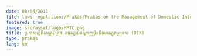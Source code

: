```yaml
---
date: 08/04/2011
file: laws-regulations/Prakas/Prakas on the Management of Domestic Internet Exchange (DIX).pdf
featured: true
image: src/asset/logo/MPTC.png
title: ប្រកាសស្តីពីការគ្រប់គ្រង ការតភ្ជាប់បណ្តាញអ៊ិនធឺណេតក្នុងប្រទេស (DIX)
type: prakas
lang: km
---
```

